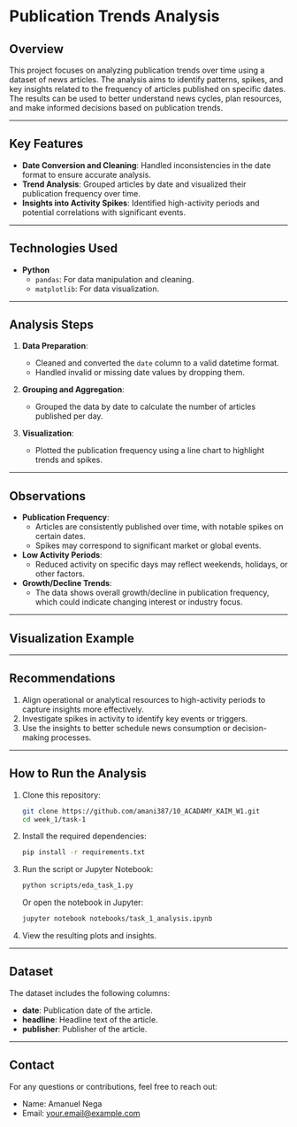 # Publication Trends Analysis

## Overview
This project focuses on analyzing publication trends over time using a dataset of news articles. The analysis aims to identify patterns, spikes, and key insights related to the frequency of articles published on specific dates. The results can be used to better understand news cycles, plan resources, and make informed decisions based on publication trends.

---

## Key Features
- **Date Conversion and Cleaning**: Handled inconsistencies in the date format to ensure accurate analysis.
- **Trend Analysis**: Grouped articles by date and visualized their publication frequency over time.
- **Insights into Activity Spikes**: Identified high-activity periods and potential correlations with significant events.

---

## Technologies Used
- **Python**
  - `pandas`: For data manipulation and cleaning.
  - `matplotlib`: For data visualization.

---

## Analysis Steps
1. **Data Preparation**:
   - Cleaned and converted the `date` column to a valid datetime format.
   - Handled invalid or missing date values by dropping them.

2. **Grouping and Aggregation**:
   - Grouped the data by date to calculate the number of articles published per day.

3. **Visualization**:
   - Plotted the publication frequency using a line chart to highlight trends and spikes.

---

## Observations
- **Publication Frequency**:
  - Articles are consistently published over time, with notable spikes on certain dates.
  - Spikes may correspond to significant market or global events.
- **Low Activity Periods**:
  - Reduced activity on specific days may reflect weekends, holidays, or other factors.
- **Growth/Decline Trends**:
  - The data shows overall growth/decline in publication frequency, which could indicate changing interest or industry focus.

---

## Visualization Example

---

## Recommendations
1. Align operational or analytical resources to high-activity periods to capture insights more effectively.
2. Investigate spikes in activity to identify key events or triggers.
3. Use the insights to better schedule news consumption or decision-making processes.

---

## How to Run the Analysis
1. Clone this repository:
   ```bash
   git clone https://github.com/amani387/10_ACADAMY_KAIM_W1.git
   cd week_1/task-1
   ```
2. Install the required dependencies:
   ```bash
   pip install -r requirements.txt
   ```
3. Run the script or Jupyter Notebook:
   ```bash
   python scripts/eda_task_1.py
   ```
   Or open the notebook in Jupyter:
   ```bash
   jupyter notebook notebooks/task_1_analysis.ipynb
   ```
4. View the resulting plots and insights.

---

## Dataset
The dataset includes the following columns:
- **date**: Publication date of the article.
- **headline**: Headline text of the article.
- **publisher**: Publisher of the article.

---

## Contact
For any questions or contributions, feel free to reach out:
- Name: Amanuel Nega
- Email: your.email@example.com
